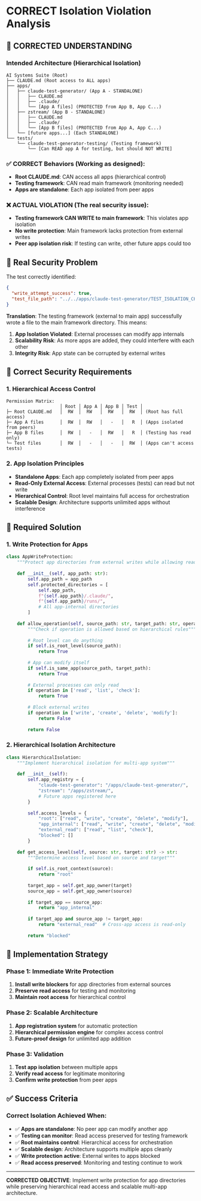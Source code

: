 # CORRECT Isolation Violation Analysis

## 🎯 CORRECTED UNDERSTANDING

### Intended Architecture (Hierarchical Isolation)
```
AI Systems Suite (Root)
├── CLAUDE.md (Root access to ALL apps)
├── apps/
│   ├── claude-test-generator/ (App A - STANDALONE)
│   │   ├── CLAUDE.md
│   │   ├── .claude/
│   │   └── [App A files] (PROTECTED from App B, App C...)
│   ├── zstream/ (App B - STANDALONE)  
│   │   ├── CLAUDE.md
│   │   ├── .claude/
│   │   └── [App B files] (PROTECTED from App A, App C...)
│   └── [future apps...] (Each STANDALONE)
└── tests/
    └── claude-test-generator-testing/ (Testing framework)
        └── [Can READ app A for testing, but should NOT WRITE]
```

### ✅ CORRECT Behaviors (Working as designed):
- **Root CLAUDE.md**: CAN access all apps (hierarchical control)
- **Testing framework**: CAN read main framework (monitoring needed)
- **Apps are standalone**: Each app isolated from peer apps

### ❌ ACTUAL VIOLATION (The real security issue):
- **Testing framework CAN WRITE to main framework**: This violates app isolation
- **No write protection**: Main framework lacks protection from external writes
- **Peer app isolation risk**: If testing can write, other future apps could too

## 🚨 Real Security Problem

The test correctly identified:
```json
{
  "write_attempt_success": true,
  "test_file_path": "../../apps/claude-test-generator/TEST_ISOLATION_CHECK.tmp"
}
```

**Translation**: The testing framework (external to main app) successfully wrote a file to the main framework directory. This means:

1. **App Isolation Violated**: External processes can modify app internals
2. **Scalability Risk**: As more apps are added, they could interfere with each other
3. **Integrity Risk**: App state can be corrupted by external writes

## 🎯 Correct Security Requirements

### 1. Hierarchical Access Control
```
Permission Matrix:
                    │ Root │ App A │ App B │ Test │
├─ Root CLAUDE.md   │  RW  │  RW   │  RW   │  RW  │ (Root has full access)
├─ App A files      │  RW  │  RW   │   -   │   R  │ (Apps isolated from peers)
├─ App B files      │  RW  │   -   │  RW   │   R  │ (Testing has read only)
└─ Test files       │  RW  │   -   │   -   │  RW  │ (Apps can't access tests)
```

### 2. App Isolation Principles
- **Standalone Apps**: Each app completely isolated from peer apps
- **Read-Only External Access**: External processes (tests) can read but not write
- **Hierarchical Control**: Root level maintains full access for orchestration
- **Scalable Design**: Architecture supports unlimited apps without interference

## 🔧 Required Solution

### 1. Write Protection for Apps
```python
class AppWriteProtection:
    """Protect app directories from external writes while allowing reads"""
    
    def __init__(self, app_path: str):
        self.app_path = app_path
        self.protected_directories = [
            self.app_path,
            f"{self.app_path}/.claude/",
            f"{self.app_path}/runs/",
            # All app-internal directories
        ]
    
    def allow_operation(self, source_path: str, target_path: str, operation: str) -> bool:
        """Check if operation is allowed based on hierarchical rules"""
        
        # Root level can do anything
        if self.is_root_level(source_path):
            return True
            
        # App can modify itself
        if self.is_same_app(source_path, target_path):
            return True
            
        # External processes can only read
        if operation in ['read', 'list', 'check']:
            return True
            
        # Block external writes
        if operation in ['write', 'create', 'delete', 'modify']:
            return False
            
        return False
```

### 2. Hierarchical Isolation Architecture
```python
class HierarchicalIsolation:
    """Implement hierarchical isolation for multi-app system"""
    
    def __init__(self):
        self.app_registry = {
            "claude-test-generator": "/apps/claude-test-generator/",
            "zstream": "/apps/zstream/",
            # Future apps registered here
        }
        
        self.access_levels = {
            "root": ["read", "write", "create", "delete", "modify"],
            "app_internal": ["read", "write", "create", "delete", "modify"],
            "external_read": ["read", "list", "check"],
            "blocked": []
        }
    
    def get_access_level(self, source: str, target: str) -> str:
        """Determine access level based on source and target"""
        
        if self.is_root_context(source):
            return "root"
            
        target_app = self.get_app_owner(target)
        source_app = self.get_app_owner(source)
        
        if target_app == source_app:
            return "app_internal"
            
        if target_app and source_app != target_app:
            return "external_read"  # Cross-app access is read-only
            
        return "blocked"
```

## 🎯 Implementation Strategy

### Phase 1: Immediate Write Protection
1. **Install write blockers** for app directories from external sources
2. **Preserve read access** for testing and monitoring
3. **Maintain root access** for hierarchical control

### Phase 2: Scalable Architecture
1. **App registration system** for automatic protection
2. **Hierarchical permission engine** for complex access control
3. **Future-proof design** for unlimited app addition

### Phase 3: Validation
1. **Test app isolation** between multiple apps
2. **Verify read access** for legitimate monitoring
3. **Confirm write protection** from peer apps

## ✅ Success Criteria

### Correct Isolation Achieved When:
- ✅ **Apps are standalone**: No peer app can modify another app
- ✅ **Testing can monitor**: Read access preserved for testing framework
- ✅ **Root maintains control**: Hierarchical access for orchestration
- ✅ **Scalable design**: Architecture supports multiple apps cleanly
- ✅ **Write protection active**: External writes to apps blocked
- ✅ **Read access preserved**: Monitoring and testing continue to work

---

**CORRECTED OBJECTIVE**: Implement write protection for app directories while preserving hierarchical read access and scalable multi-app architecture.
